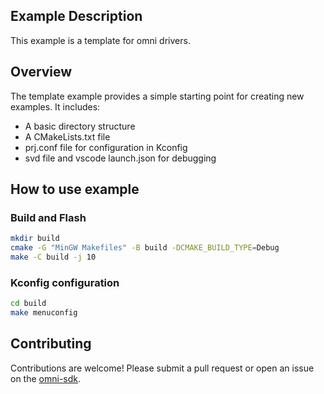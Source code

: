 ## Example Description
This example is a template for omni drivers.

## Overview
The template example provides a simple starting point for creating new examples. It includes:

- A basic directory structure
- A CMakeLists.txt file
- prj.conf file for configuration in Kconfig
- svd file and vscode launch.json for debugging

## How to use example

### Build and Flash
```bash
mkdir build
cmake -G "MinGW Makefiles" -B build -DCMAKE_BUILD_TYPE=Debug
make -C build -j 10
```

### Kconfig configuration
```bash
cd build
make menuconfig
```

## Contributing

Contributions are welcome! Please submit a pull request or open an issue on the [omni-sdk](https://github.com/LuckkMaker/omni-sdk).
